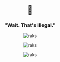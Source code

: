 <h1 align="center">💬</h1>
<h3 align="center">"Wait. That's illegal."</h3>

<p align="center"> <img src="https://komarev.com/ghpvc/?username=ilovesrc&label=Profile%20views&color=0e75b6&style=flat" alt="raks" /> </p>
<p align="center"><img src="https://github-readme-stats.vercel.app/api/top-langs?username=ilovesrc&show_icons=true&theme=onedark&locale=en&layout=compact" alt="raks" /></p>
<p align="center"><img src="https://github-readme-streak-stats.herokuapp.com/?user=ilovesrc&theme=dark" alt="raks" /></p>
